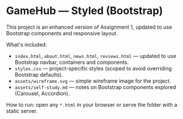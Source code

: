 # GameHub — Styled (Bootstrap)

This project is an enhanced version of Assignment 1, updated to use Bootstrap components and responsive layout.

What's included:
- `index.html`, `about.html`, `news.html`, `reviews.html` — updated to use Bootstrap navbar, containers and components.
- `styles.css` — project-specific styles (scoped to avoid overriding Bootstrap defaults).
- `assets/wireframe.svg` — simple wireframe image for the project.
- `assets/self-study.md` — notes on Bootstrap components explored (Carousel, Accordion).

How to run: open any `*.html` in your browser or serve the folder with a static server.
